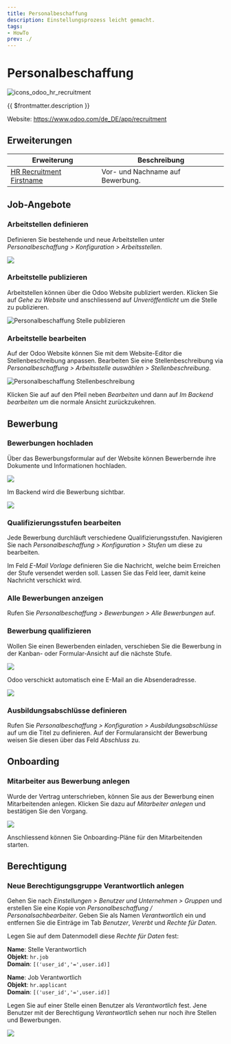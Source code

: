 ```yaml
---
title: Personalbeschaffung
description: Einstellungsprozess leicht gemacht.
tags:
- HowTo
prev: ./
---
```

# Personalbeschaffung
![icons_odoo_hr_recruitment](attachments/icons_odoo_hr_recruitment.png)

{{ $frontmatter.description }}

Website: <https://www.odoo.com/de_DE/app/recruitment>

## Erweiterungen

| Erweiterung                                                 | Beschreibung                     |
| ----------------------------------------------------------- | -------------------------------- |
| [HR Recruitment Firstname](HR%20Recruitment%20Firstname.md) | Vor- und Nachname auf Bewerbung. |

## Job-Angebote

### Arbeitstellen definieren

Definieren Sie bestehende und neue Arbeitstellen unter *Personalbeschaffung > Konfiguration > Arbeitsstellen*.

![](attachments/Personalbeschaffung%20Arbeitsstelle.png)

### Arbeitstelle publizieren

Arbeitstellen können über die Odoo Website publiziert werden. Klicken Sie auf *Gehe zu Website* und anschliessend auf *Unveröffentlicht* um die Stelle zu publizieren.

![Personalbeschaffung Stelle publizieren](attachments/Personalbeschaffung%20Stelle%20publizieren.gif)

### Arbeitstelle bearbeiten

Auf der Odoo Website können Sie mit dem Website-Editor die Stellenbeschreibung anpassen. Bearbeiten Sie eine Stellenbeschreibung via *Personalbeschaffung > Arbeitsstelle auswählen > Stellenbeschreibung*.

![Personalbeschaffung Stellenbeschreibung](attachments/Personalbeschaffung%20Stellenbeschreibung.gif)

Klicken Sie auf auf den Pfeil neben *Bearbeiten* und dann auf *Im Backend bearbeiten* um die normale Ansicht zurückzukehren.

## Bewerbung

### Bewerbungen hochladen

Über das Bewerbungsformular auf der Website können Bewerbernde ihre Dokumente und Informationen hochladen.

![](attachments/Personalbeschaffung%20Bewerbungsformular.png)

Im Backend wird die Bewerbung sichtbar.

![](attachments/Personalbeschaffung%20Backend.png)

### Qualifizierungsstufen bearbeiten

Jede Bewerbung durchläuft verschiedene Qualifizierungsstufen. Navigieren Sie nach *Personalbeschaffung > Konfiguration > Stufen* um diese zu bearbeiten.

Im Feld *E-Mail Vorlage* definieren Sie die Nachricht, welche beim Erreichen der Stufe versendet werden soll. Lassen Sie das Feld leer, damit keine Nachricht verschickt wird.

### Alle Bewerbungen anzeigen

Rufen Sie *Personalbeschaffung > Bewerbungen > Alle Bewerbungen* auf.

### Bewerbung qualifizieren

Wollen Sie einen Bewerbenden einladen, verschieben Sie die Bewerbung in der Kanban- oder Formular-Ansicht auf die nächste Stufe.

![](attachments/Personalbeschaffung%20Nächste%20Stufe.png)

Odoo verschickt automatisch eine E-Mail an die Absenderadresse.

![](attachments/Personalbeschaffung%20Gratulation.png)

### Ausbildungsabschlüsse definieren

Rufen Sie *Personalbeschaffung > Konfiguration > Ausbildungsabschlüsse* auf um die Titel zu definieren. Auf der Formularansicht der Bewerbung weisen Sie diesen über das Feld *Abschluss* zu.

## Onboarding

### Mitarbeiter aus Bewerbung anlegen

Wurde der Vertrag unterschrieben, können Sie aus der Bewerbung einen Mitarbeitenden anlegen. Klicken Sie dazu auf *Mitarbeiter anlegen* und bestätigen Sie den Vorgang.

![](attachments/Personalbeschaffung%20Bestätigung.png)

Anschliessend können Sie Onboarding-Pläne für den Mitarbeitenden starten.

## Berechtigung

### Neue Berechtigungsgruppe Verantwortlich anlegen

Gehen Sie nach *Einstellungen > Benutzer und Unternehmen > Gruppen* und erstellen Sie eine Kopie von *Personalbeschaffung / Personalsachbearbeiter*. Geben Sie als Namen *Verantwortlich* ein und entfernen Sie die Einträge im Tab *Benutzer*, *Vererbt* und *Rechte für Daten*.

Legen Sie auf dem Datenmodell diese *Rechte für Daten* fest:

**Name**: Stelle Verantwortlich\
**Objekt**: `hr.job`\
**Domain**: `[('user_id','=',user.id)]`

**Name**: Job Verantwortlich\
**Objekt**: `hr.applicant`\
**Domain**: `[('user_id','=',user.id)]`

<!--
Fügen Sie die Gruppe *Verantwortlich* im Tab *Vererbt* von *Personalbeschaffung / Personalsachbearbeiter* hinzu. Damit ist sichergestellt, dass jeweils nur eine Option in den Einstellung augewählt werden kann:

![](assets/Personalbeschaffung%20Einstellungen%20Verantwortlich.png)
-->

Legen Sie auf einer Stelle einen Benutzer als *Verantwortlich* fest. Jene Benutzer mit der Berechtigung *Verantwortlich* sehen nur noch ihre Stellen und Bewerbungen.

![](attachments/Personalbeschaffung%20Verantworltich.png)